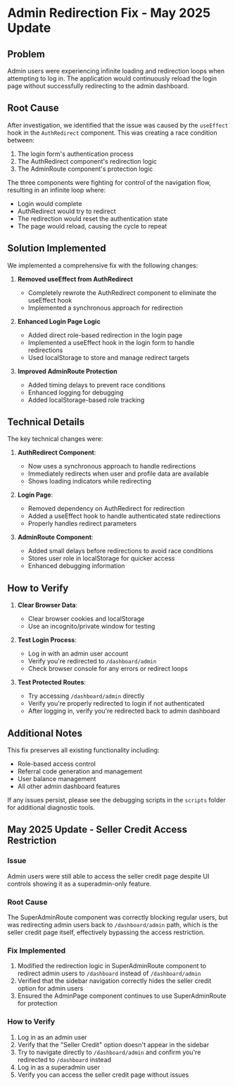 # Admin Redirection Fix - May 2025 Update

## Problem

Admin users were experiencing infinite loading and redirection loops when attempting to log in. The application would continuously reload the login page without successfully redirecting to the admin dashboard.

## Root Cause

After investigation, we identified that the issue was caused by the `useEffect` hook in the `AuthRedirect` component. This was creating a race condition between:

1. The login form's authentication process
2. The AuthRedirect component's redirection logic
3. The AdminRoute component's protection logic

The three components were fighting for control of the navigation flow, resulting in an infinite loop where:

- Login would complete
- AuthRedirect would try to redirect
- The redirection would reset the authentication state
- The page would reload, causing the cycle to repeat

## Solution Implemented

We implemented a comprehensive fix with the following changes:

1. **Removed useEffect from AuthRedirect**

   - Completely rewrote the AuthRedirect component to eliminate the useEffect hook
   - Implemented a synchronous approach for redirection

2. **Enhanced Login Page Logic**

   - Added direct role-based redirection in the login page
   - Implemented a useEffect hook in the login form to handle redirections
   - Used localStorage to store and manage redirect targets

3. **Improved AdminRoute Protection**
   - Added timing delays to prevent race conditions
   - Enhanced logging for debugging
   - Added localStorage-based role tracking

## Technical Details

The key technical changes were:

1. **AuthRedirect Component**:

   - Now uses a synchronous approach to handle redirections
   - Immediately redirects when user and profile data are available
   - Shows loading indicators while redirecting

2. **Login Page**:

   - Removed dependency on AuthRedirect for redirection
   - Added a useEffect hook to handle authenticated state redirections
   - Properly handles redirect parameters

3. **AdminRoute Component**:
   - Added small delays before redirections to avoid race conditions
   - Stores user role in localStorage for quicker access
   - Enhanced debugging information

## How to Verify

1. **Clear Browser Data**:

   - Clear browser cookies and localStorage
   - Use an incognito/private window for testing

2. **Test Login Process**:

   - Log in with an admin user account
   - Verify you're redirected to `/dashboard/admin`
   - Check browser console for any errors or redirect loops

3. **Test Protected Routes**:
   - Try accessing `/dashboard/admin` directly
   - Verify you're properly redirected to login if not authenticated
   - After logging in, verify you're redirected back to admin dashboard

## Additional Notes

This fix preserves all existing functionality including:

- Role-based access control
- Referral code generation and management
- User balance management
- All other admin dashboard features

If any issues persist, please see the debugging scripts in the `scripts` folder for additional diagnostic tools.

## May 2025 Update - Seller Credit Access Restriction

### Issue

Admin users were still able to access the seller credit page despite UI controls showing it as a superadmin-only feature.

### Root Cause

The SuperAdminRoute component was correctly blocking regular users, but was redirecting admin users back to `/dashboard/admin` path, which is the seller credit page itself, effectively bypassing the access restriction.

### Fix Implemented

1. Modified the redirection logic in SuperAdminRoute component to redirect admin users to `/dashboard` instead of `/dashboard/admin`
2. Verified that the sidebar navigation correctly hides the seller credit option for admin users
3. Ensured the AdminPage component continues to use SuperAdminRoute for protection

### How to Verify

1. Log in as an admin user
2. Verify that the "Seller Credit" option doesn't appear in the sidebar
3. Try to navigate directly to `/dashboard/admin` and confirm you're redirected to `/dashboard` instead
4. Log in as a superadmin user
5. Verify you can access the seller credit page without issues
